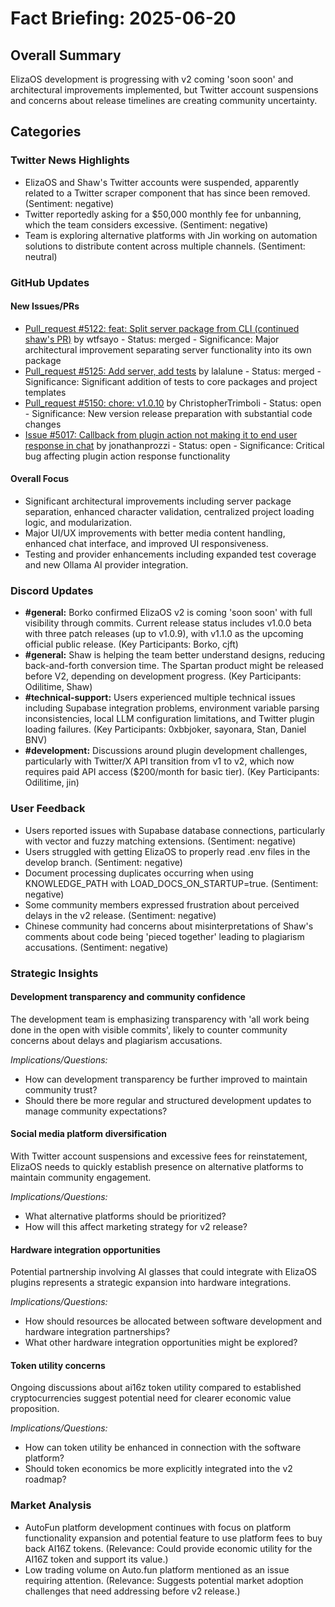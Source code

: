 # Fact Briefing: 2025-06-20

## Overall Summary
ElizaOS development is progressing with v2 coming 'soon soon' and architectural improvements implemented, but Twitter account suspensions and concerns about release timelines are creating community uncertainty.

## Categories

### Twitter News Highlights
- ElizaOS and Shaw's Twitter accounts were suspended, apparently related to a Twitter scraper component that has since been removed. (Sentiment: negative)
- Twitter reportedly asking for a $50,000 monthly fee for unbanning, which the team considers excessive. (Sentiment: negative)
- Team is exploring alternative platforms with Jin working on automation solutions to distribute content across multiple channels. (Sentiment: neutral)

### GitHub Updates

#### New Issues/PRs
- [Pull_request #5122: feat: Split server package from CLI (continued shaw's PR)](https://github.com/elizaos/eliza/pull/5122) by wtfsayo - Status: merged - Significance: Major architectural improvement separating server functionality into its own package
- [Pull_request #5125: Add server, add tests](https://github.com/elizaos/eliza/pull/5125) by lalalune - Status: merged - Significance: Significant addition of tests to core packages and project templates
- [Pull_request #5150: chore: v1.0.10](https://github.com/elizaos/eliza/pull/5150) by ChristopherTrimboli - Status: open - Significance: New version release preparation with substantial code changes
- [Issue #5017: Callback from plugin action not making it to end user response in chat](https://github.com/elizaos/eliza/issues/5017) by jonathanprozzi - Status: open - Significance: Critical bug affecting plugin action response functionality

#### Overall Focus
- Significant architectural improvements including server package separation, enhanced character validation, centralized project loading logic, and modularization.
- Major UI/UX improvements with better media content handling, enhanced chat interface, and improved UI responsiveness.
- Testing and provider enhancements including expanded test coverage and new Ollama AI provider integration.

### Discord Updates
- **#general:** Borko confirmed ElizaOS v2 is coming 'soon soon' with full visibility through commits. Current release status includes v1.0.0 beta with three patch releases (up to v1.0.9), with v1.1.0 as the upcoming official public release. (Key Participants: Borko, cjft)
- **#general:** Shaw is helping the team better understand designs, reducing back-and-forth conversion time. The Spartan product might be released before V2, depending on development progress. (Key Participants: Odilitime, Shaw)
- **#technical-support:** Users experienced multiple technical issues including Supabase integration problems, environment variable parsing inconsistencies, local LLM configuration limitations, and Twitter plugin loading failures. (Key Participants: 0xbbjoker, sayonara, Stan, Daniel BNV)
- **#development:** Discussions around plugin development challenges, particularly with Twitter/X API transition from v1 to v2, which now requires paid API access ($200/month for basic tier). (Key Participants: Odilitime, jin)

### User Feedback
- Users reported issues with Supabase database connections, particularly with vector and fuzzy matching extensions. (Sentiment: negative)
- Users struggled with getting ElizaOS to properly read .env files in the develop branch. (Sentiment: negative)
- Document processing duplicates occurring when using KNOWLEDGE_PATH with LOAD_DOCS_ON_STARTUP=true. (Sentiment: negative)
- Some community members expressed frustration about perceived delays in the v2 release. (Sentiment: negative)
- Chinese community had concerns about misinterpretations of Shaw's comments about code being 'pieced together' leading to plagiarism accusations. (Sentiment: negative)

### Strategic Insights

#### Development transparency and community confidence
The development team is emphasizing transparency with 'all work being done in the open with visible commits', likely to counter community concerns about delays and plagiarism accusations.

*Implications/Questions:*
  - How can development transparency be further improved to maintain community trust?
  - Should there be more regular and structured development updates to manage community expectations?

#### Social media platform diversification
With Twitter account suspensions and excessive fees for reinstatement, ElizaOS needs to quickly establish presence on alternative platforms to maintain community engagement.

*Implications/Questions:*
  - What alternative platforms should be prioritized?
  - How will this affect marketing strategy for v2 release?

#### Hardware integration opportunities
Potential partnership involving AI glasses that could integrate with ElizaOS plugins represents a strategic expansion into hardware integrations.

*Implications/Questions:*
  - How should resources be allocated between software development and hardware integration partnerships?
  - What other hardware integration opportunities might be explored?

#### Token utility concerns
Ongoing discussions about ai16z token utility compared to established cryptocurrencies suggest potential need for clearer economic value proposition.

*Implications/Questions:*
  - How can token utility be enhanced in connection with the software platform?
  - Should token economics be more explicitly integrated into the v2 roadmap?

### Market Analysis
- AutoFun platform development continues with focus on platform functionality expansion and potential feature to use platform fees to buy back AI16Z tokens. (Relevance: Could provide economic utility for the AI16Z token and support its value.)
- Low trading volume on Auto.fun platform mentioned as an issue requiring attention. (Relevance: Suggests potential market adoption challenges that need addressing before v2 release.)
